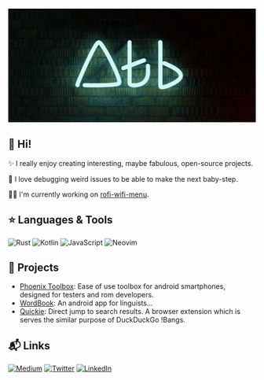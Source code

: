 ![2020, 2023 &copy; A. Taha Baki's Wall](./neon_brick_atb.wall.min.png)

## 👋 Hi!

✨ I really enjoy creating interesting, maybe fabulous, open-source projects.

🧩 I love debugging weird issues to be able to make the next baby-step.
  
🧑‍💻 I'm currently working on [rofi-wifi-menu](https://github.com/atahabaki/rofi-wifi-menu).


## ⭐ Languages & Tools

![Rust](https://img.shields.io/badge/Rust-000000.svg?style=for-the-badge&logo=Rust&logoColor=white)
![Kotlin](https://img.shields.io/badge/Kotlin-0095D5.svg?style=for-the-badge&logo=Kotlin&logoColor=white)
![JavaScript](https://img.shields.io/badge/JavaScript-F7DF1E.svg?style=for-the-badge&logo=JavaScript&logoColor=black)
![Neovim](https://img.shields.io/badge/Neovim-8FFF6D.svg?style=for-the-badge&logo=Neovim&logoColor=black)

## 📁 Projects

* [Phoenix Toolbox](https://github.com/atahabaki/phoenix-toolbox):
		Ease of use toolbox for android smartphones, designed for testers and rom developers.
* [WordBook](https://github.com/atahabaki/wordbook-android):
		An android app for linguists...
* [Quickie](https://github.com/atahabaki/quickie):
		Direct jump to search results. A browser extension which is serves the similar purpose of DuckDuckGo !Bangs.

## 📬 Links

[![Medium](https://img.shields.io/badge/Medium-000000?style=for-the-badge&logo=Medium&logoColor=white)](https://atahabaki.medium.com/)
[![Twitter](https://img.shields.io/badge/twitter-1DA1F2?style=for-the-badge&logo=Twitter&logoColor=white)](https://twitter.com/atahabaki)
[![LinkedIn](https://img.shields.io/badge/LinkedIn-0A66C2?style=for-the-badge&logo=LinkedIn&logoColor=white)](https://www.linkedin.com/in/atahabaki/)
